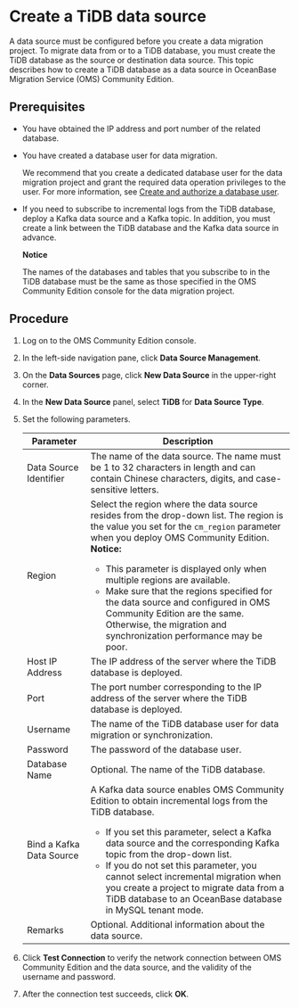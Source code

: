 # Create a TiDB data source

A data source must be configured before you create a data migration project. To migrate data from or to a TiDB database, you must create the TiDB database as the source or destination data source. This topic describes how to create a TiDB database as a data source in OceanBase Migration Service (OMS) Community Edition.

## Prerequisites

* You have obtained the IP address and port number of the related database.

* You have created a database user for data migration.

  We recommend that you create a dedicated database user for the data migration project and grant the required data operation privileges to the user. For more information, see [Create and authorize a database user](../300.create-a-database-user.md).
  
* If you need to subscribe to incremental logs from the TiDB database, deploy a Kafka data source and a Kafka topic. In addition, you must create a link between the TiDB database and the Kafka data source in advance.

  **Notice**

  The names of the databases and tables that you subscribe to in the TiDB database must be the same as those specified in the OMS Community Edition console for the data migration project.

## Procedure

1. Log on to the OMS Community Edition console.

2. In the left-side navigation pane, click **Data Source Management**.

3. On the **Data Sources** page, click **New Data Source** in the upper-right corner.

4. In the **New Data Source** panel, select **TiDB** for **Data Source Type**.

5. Set the following parameters.

   |      **Parameter**       |   **Description**                                                              |
   |--------------------------|----------------------------------------------------------------------------------------|
   | Data Source Identifier   | The name of the data source.  The name must be 1 to 32 characters in length and can contain Chinese characters, digits, and case-sensitive letters.                                                                                                                                                                                                                                                                                                                                                       |
   | Region                   | Select the region where the data source resides from the drop-down list. The region is the value you set for the `cm_region` parameter when you deploy OMS Community Edition. <br> **Notice:**  <ul><li> This parameter is displayed only when multiple regions are available.   <li> Make sure that the regions specified for the data source and configured in OMS Community Edition are the same. Otherwise, the migration and synchronization performance may be poor.   </ul>    |
   | Host IP Address          | The IP address of the server where the TiDB database is deployed.                                                                                                                                                                                                                                                                                                                                                                                                                                                         |
   | Port                     | The port number corresponding to the IP address of the server where the TiDB database is deployed.                                                                                                                                                                                                                                                                                                                                                                                                                        |
   | Username                 | The name of the TiDB database user for data migration or synchronization.                                                                                                                                                                                                                                                                                                                                                                                                                                                 |
   | Password                 | The password of the database user.                                                                                                                                                                                                                                                                                                                                                                                                                                                                                        |
   | Database Name            | Optional. The name of the TiDB database.                                                                                                                                                                                                                                                                                                                                                                                                                                                                                  |
   | Bind a Kafka Data Source | A Kafka data source enables OMS Community Edition to obtain incremental logs from the TiDB database. <ul> <li> If you set this parameter, select a Kafka data source and the corresponding Kafka topic from the drop-down list.  <li> If you do not set this parameter, you cannot select incremental migration when you create a project to migrate data from a TiDB database to an OceanBase database in MySQL tenant mode.                     |
   | Remarks                  | Optional. Additional information about the data source.                                                                                                                                                                                                                                                                                                                                                                                                                                                                   |

6. Click **Test Connection** to verify the network connection between OMS Community Edition and the data source, and the validity of the username and password.

7. After the connection test succeeds, click **OK**.
